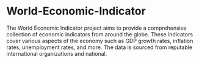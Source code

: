 # World-Economic-Indicator
The World Economic Indicator project aims to provide a comprehensive collection of economic indicators from around the globe. These indicators cover various aspects of the economy such as GDP growth rates, inflation rates, unemployment rates, and more. The data is sourced from reputable international organizations and national.

